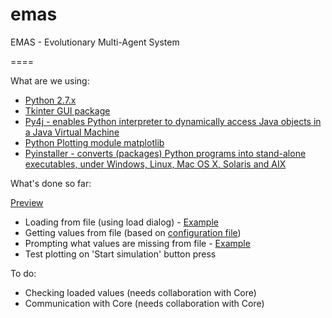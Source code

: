 emas
====

EMAS - Evolutionary Multi-Agent System

====

What are we using:

- [Python 2.7.x](https://www.python.org/)
- [Tkinter GUI package](https://wiki.python.org/moin/TkInter)
- [Py4j - enables Python interpreter to dynamically access Java objects in a Java Virtual Machine](http://py4j.sourceforge.net/)
- [Python Plotting module matplotlib](http://matplotlib.org/)
- [Pyinstaller - converts (packages) Python programs into stand-alone executables, under Windows, Linux, Mac OS X, Solaris and AIX](https://github.com/pyinstaller/pyinstaller/wiki)

What's done so far:

[Preview](http://i.imgur.com/i2zlAb5.png)

- Loading from file (using load dialog) - [Example](http://i.imgur.com/5rXYu6x.png)
- Getting values from file (based on [configuration file](https://github.com/krudnicki/emas/wiki/Configuration-file))
- Prompting what values are missing from file - [Example](http://i.imgur.com/XRUkPKI.png)
- Test plotting on 'Start simulation' button press


To do:

- Checking loaded values (needs collaboration with Core)
- Communication with Core (needs collaboration with Core)
